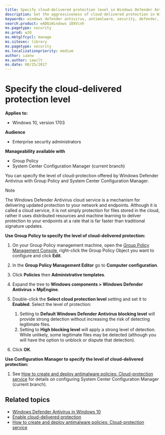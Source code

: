 ```yaml
---
title: Specify cloud-delivered protection level in Windows Defender Antivirus
description: Set the aggressiveness of cloud-delivered protection in Windows Defender Antivirus.
keywords: windows defender antivirus, antimalware, security, defender, cloud, aggressiveness, protection level
search.product: eADQiWindows 10XVcnh
ms.pagetype: security
ms.prod: w10
ms.mktglfcycl: manage
ms.sitesec: library
ms.pagetype: security
ms.localizationpriority: medium
author: iaanw
ms.author: iawilt
ms.date: 08/25/2017
---
```


# Specify the cloud-delivered protection level



**Applies to:**

- Windows 10, version 1703

**Audience**

- Enterprise security administrators

**Manageability available with**

- Group Policy
- System Center Configuration Manager (current branch)

You can specify the level of cloud-protection offered by Windows Defender Antivirus with Group Policy and System Center Configuration Manager.

>[!NOTE] 
>The Windows Defender Antivirus cloud service is a mechanism for delivering updated protection to your network and endpoints. Although it is called a cloud service, it is not simply protection for files stored in the cloud, rather it uses distributed resources and machine learning to deliver protection to your endpoints at a rate that is far faster than traditional signature updates.



**Use Group Policy to specify the level of cloud-delivered protection:**

1.  On your Group Policy management machine, open the [Group Policy Management Console](https://technet.microsoft.com/library/cc731212.aspx), right-click the Group Policy Object you want to configure and click **Edit**.

3.  In the **Group Policy Management Editor** go to **Computer configuration**. 

4.  Click **Policies** then **Administrative templates**.

5.  Expand the tree to **Windows components > Windows Defender Antivirus > MpEngine**.

1.  Double-click the **Select cloud protection level** setting and set it to **Enabled**. Select the level of protection:  
    1.  Setting to **Default Windows Defender Antivirus blocking level** will provide strong detection without increasing the risk of detecting legitimate files.  
    2.  Setting to **High blocking level** will apply a strong level of detection. While unlikely, some legitimate files may be detected (although you will have the option to unblock or dispute that detection). 
 
1. Click **OK**.

  
**Use Configuration Manager to specify the level of cloud-delivered protection:**

1.  See [How to create and deploy antimalware policies: Cloud-protection service](https://docs.microsoft.com/en-us/sccm/protect/deploy-use/endpoint-antimalware-policies#cloud-protection-service) for details on configuring System Center Configuration Manager (current branch).




## Related topics

- [Windows Defender Antivirus in Windows 10](windows-defender-antivirus-in-windows-10.md)
- [Enable cloud-delivered protection](enable-cloud-protection-windows-defender-antivirus.md)
- [How to create and deploy antimalware policies: Cloud-protection service](https://docs.microsoft.com/en-us/sccm/protect/deploy-use/endpoint-antimalware-policies#cloud-protection-service)


